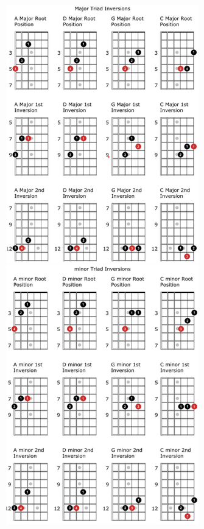 ![e283716af7b0129ac2c701e3a25a2d19.png](../_resources/e283716af7b0129ac2c701e3a25a2d19.png)
![368057c12bcdc212ba7fbb54d1fe3d8a.png](../_resources/368057c12bcdc212ba7fbb54d1fe3d8a.png)